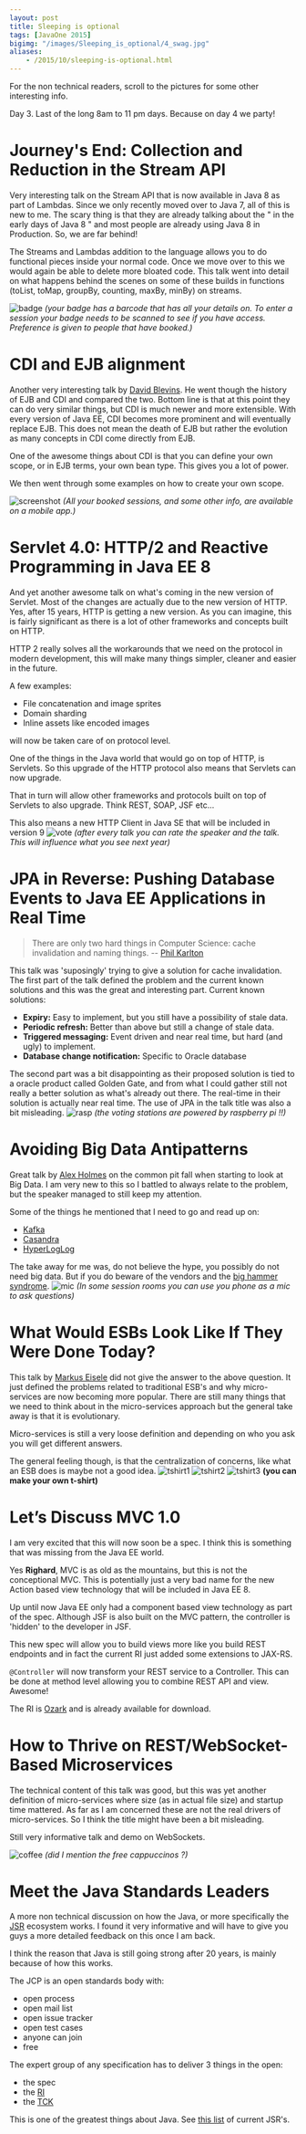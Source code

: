 ```yaml
---
layout: post
title: Sleeping is optional
tags: [JavaOne 2015]
bigimg: "/images/Sleeping_is_optional/4_swag.jpg"
aliases:
    - /2015/10/sleeping-is-optional.html
---
```

For the non technical readers, scroll to the pictures for some other interesting info.

Day 3. Last of the long 8am to 11 pm days. Because on day 4 we party!

# Journey's End: Collection and Reduction in the Stream API
Very interesting talk on the Stream API that is now available in Java 8 as part of Lambdas. Since we only recently moved over to Java 7, all of this is new to me. The scary thing is that they are already talking about the " in the early days of Java 8 " and most people are already using Java 8 in Production. So, we are far behind!

The Streams and Lambdas addition to the language allows you to do functional pieces inside your normal code. Once we move over to this we would again be able to delete more bloated code. This talk went into detail on what happens behind the scenes on some of these builds in functions (toList, toMap, groupBy, counting, maxBy, minBy) on streams.

![badge](/images/Sleeping_is_optional/1_badge.jpg)
*(your badge has a barcode that has all your details on. To enter a session your badge needs to be scanned to see if you have access. Preference is given to people that have booked.)*

# CDI and EJB alignment
Another very interesting talk by [David Blevins](http://www.tomitribe.com/blog/author/dblevins/). He went though the history of EJB and CDI and compared the two. Bottom line is that at this point they can do very similar things, but CDI is much newer and more extensible. With every version of Java EE, CDI becomes more prominent and will eventually replace EJB. This does not mean the death of EJB but rather the evolution as many concepts in CDI come directly from EJB.

One of the awesome things about CDI is that you can define your own scope, or in EJB terms, your own bean type. This gives you a lot of power.

We then went through some examples on how to create your own scope.

![screenshot](/images/Sleeping_is_optional/Screenshot_2015-10-28-05-26-13.png)
*(All your booked sessions, and some other info, are available on a mobile app.)*

# Servlet 4.0: HTTP/2 and Reactive Programming in Java EE 8
And yet another awesome talk on what's coming in the new version of Servlet. Most of the changes are actually due to the new version of HTTP. Yes, after 15 years, HTTP is getting a new version. As you can imagine, this is fairly significant as there is a lot of other frameworks and concepts built on HTTP.

HTTP 2 really solves all the workarounds that we need on the protocol in modern development, this will make many things simpler, cleaner and easier in the future.

A few examples:

* File concatenation and image sprites
* Domain sharding
* Inline assets like encoded images

will now be taken care of on protocol level.

One of the things in the Java world that would go on top of HTTP, is Servlets. So this upgrade of the HTTP protocol also means that Servlets can now upgrade.

That in turn will allow other frameworks and protocols built on top of Servlets to also upgrade. Think REST, SOAP, JSF etc...

This also means a new HTTP Client in Java SE that will be included in version 9
![vote](/images/Sleeping_is_optional/5_vote.jpg)
*(after every talk you can rate the speaker and the talk. This will influence what you see next year)*

# JPA in Reverse: Pushing Database Events to Java EE Applications in Real Time

> There are only two hard things in Computer Science: cache invalidation and naming things.
> -- [Phil Karlton](http://martinfowler.com/bliki/TwoHardThings.html)

This talk was 'suposingly' trying to give a solution for cache invalidation. The first part of the talk defined the problem and the current known solutions and this was the great and interesting part.
Current known solutions:

* **Expiry:** Easy to implement, but you still have a possibility of stale data.
* **Periodic refresh:** Better than above but still a change of stale data.
* **Triggered messaging:** Event driven and near real time, but hard (and ugly) to implement.
* **Database change notification:** Specific to Oracle database

The second part was a bit disappointing as their proposed solution is tied to a oracle product called Golden Gate, and from what I could gather still not really a better solution as what's already out there. The real-time in their solution is actually near real time.  The use of JPA in the talk title was also a bit misleading.
![rasp](/images/Sleeping_is_optional/2_rasp.jpg)
*(the voting stations are powered by raspberry pi !!)*

# Avoiding Big Data Antipatterns
Great talk by [Alex Holmes](http://hadoop%20in%20practice/) on the common pit fall when starting to look at Big Data. I am very new to this so I battled to always relate to the problem, but the speaker managed to still keep my attention.

Some of the things he mentioned that I need to go and read up on:

* [Kafka](http://kafka.apache.org/)
* [Casandra](http://cassandra.apache.org/)
* [HyperLogLog](https://en.wikipedia.org/wiki/HyperLogLog)

The take away for me was, do not believe the hype, you possibly do not need big data. But if you do beware of the vendors and the [big hammer syndrome](https://en.wikipedia.org/wiki/Law_of_the_instrument).
![mic](/images/Sleeping_is_optional/6_mic.jpg)
*(In some session rooms you can use you phone as a mic to ask questions)*

# What Would ESBs Look Like If They Were Done Today?
This talk by [Markus Eisele](http://blog.eisele.net/) did not give the answer to the above question. It just defined the problems related to traditional ESB's and why micro-services are now becoming more popular. There are still many things that we need to think about in the micro-services approach but the general take away is that it is evolutionary.

Micro-services is still a very loose definition and depending on who you ask you will get different answers.

The general feeling though,  is  that the centralization of concerns, like what an ESB does is maybe not a good idea.
![tshirt1](/images/Sleeping_is_optional/7_tshirt1.jpg)
![tshirt2](/images/Sleeping_is_optional/7_tshirt3.jpg)
![tshirt3](/images/Sleeping_is_optional/7_tshirt2.jpg)
**(you can make your own t-shirt)**

# Let’s Discuss MVC 1.0
I am very excited that this will now soon be a spec. I think this is something that was missing from the Java EE world.

Yes **Righard**, MVC is as old as the mountains, but this is not the conceptional MVC. This is potentially just a very bad name for the new Action based view technology that will be included in Java EE 8.

Up until now Java EE only had a component based view technology as part of the spec. Although JSF is also built on the MVC pattern, the controller is 'hidden' to the developer in JSF.

This new spec will allow you to build views more like you build REST endpoints and in fact the current RI just added some extensions to JAX-RS.

`@Controller` will now transform your REST service to a Controller. This can be done at method level allowing you to combine REST API and view. Awesome!

The RI is [Ozark](https://ozark.java.net/) and is already available for download.

# How to Thrive on REST/WebSocket-Based Microservices

The technical content of this talk was good, but this was yet another definition of micro-services where size (as in actual file size) and startup time mattered. As far as I am concerned these are not the real drivers of micro-services. So I think the title might have been a bit misleading.

Still very informative talk and demo on WebSockets.

![coffee](/images/Sleeping_is_optional/3_free_coffee.jpg)
*(did I mention the free cappuccinos ?)*

# Meet the Java Standards Leaders
A more non technical discussion on how the Java, or more specifically the [JSR](https://jcp.org/en/jsr/overview) ecosystem works. I found it very informative and will have to give you guys a more detailed feedback on this once I am back.

I think the reason that Java is still going strong after 20 years, is mainly because of how this works.

The JCP is an open standards body with:

* open process
* open mail list
* open issue tracker
* open test cases
* anyone can join
* free

The expert group of any specification has to deliver 3 things in the open:

* the spec
* the [RI](https://en.wikipedia.org/wiki/Reference_implementation)
* the [TCK](https://en.wikipedia.org/wiki/Technology_Compatibility_Kit)

This is one of the greatest things about Java. See [this list](https://jcp.org/en/jsr/all) of current JSR's.
